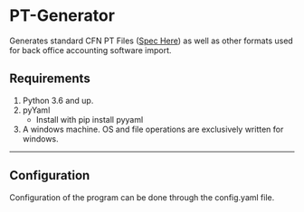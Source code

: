 # PT-Generator
Generates standard CFN PT Files ([Spec Here](http://www.cfnnet.com/OpManual/appendix/ptlayout112.html)) as well as other formats used for back office accounting software import.

## Requirements
1. Python 3.6 and up.
2. pyYaml
   * Install with pip install pyyaml 
2. A windows machine. OS and file operations are exclusively written for windows.
___

## Configuration
Configuration of the program can be done through the config.yaml file. 
